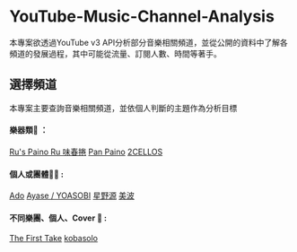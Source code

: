 # YouTube-Music-Channel-Analysis

本專案欲透過YouTube v3 API分析部分音樂相關頻道，並從公開的資料中了解各頻道的發展過程，其中可能從流量、訂閱人數、時間等著手。

## 選擇頻道
本專案主要查詢音樂相關頻道，並依個人判斷的主題作為分析目標

#### 樂器類:musical_keyboard: ：
[Ru's Paino Ru 味春捲](https://www.youtube.com/channel/UCAYrMNl92jw6cpjdpBP8JyA)
[Pan Paino](https://www.youtube.com/channel/UCI7ktPB6toqucpkkCiolwLg)
[2CELLOS](https://www.youtube.com/channel/UCyjuFsbclXyntSRMBAILzbw)

#### 個人或團體:guardsman: :
[Ado](https://www.youtube.com/channel/UCln9P4Qm3-EAY4aiEPmRwEA)
[Ayase / YOASOBI](https://www.youtube.com/channel/UCvpredjG93ifbCP1Y77JyFA)
[星野源](https://www.youtube.com/channel/UCPKlrgZXnnb89nSeITvTdGA)
[美波](https://www.youtube.com/channel/UC2JzylaIF8qeowc7-5VwwmA)

#### 不同樂團、個人、Cover :japanese_castle: :
[The First Take](https://www.youtube.com/channel/UC9zY_E8mcAo_Oq772LEZq8Q)
[kobasolo](https://www.youtube.com/channel/UCDbQblY1XASbgqOXmy6FOFQ)

